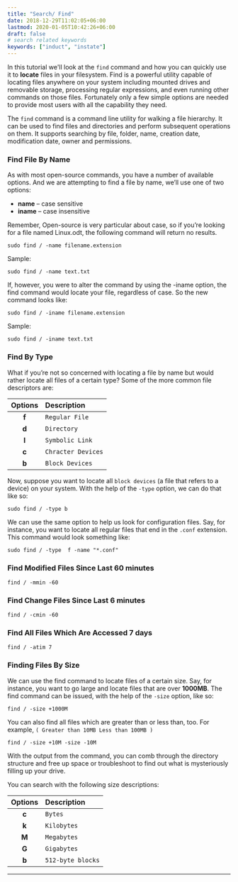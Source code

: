 ```yaml
---
title: "Search/ Find"
date: 2018-12-29T11:02:05+06:00
lastmod: 2020-01-05T10:42:26+06:00
draft: false
# search related keywords
keywords: ["induct", "instate"]
---
```

In this tutorial we'll look at the `find` command and how you can quickly use it to **locate** files in your filesystem. Find is a powerful utility capable of locating files anywhere on your system including mounted drives and removable storage, processing regular expressions, and even running other commands on those files. Fortunately only a few simple options are needed to provide most users with all the capability they need.


The `find` command is a command line utility for walking a file hierarchy. It can be used to find files and directories and perform subsequent operations on them. It supports searching by file, folder, name, creation date, modification date, owner and permissions. 



### Find File By Name
As with most open-source commands, you have a number of available options. And we are attempting to find a file by name, we’ll use one of two options:

+ **name** – case sensitive
+ **iname** – case insensitive

Remember, Open-source is very particular about case, so if you’re looking for a file named Linux.odt, the following command will return no results.
```
sudo find / -name filename.extension
```
Sample:
```
sudo find / -name text.txt
```
If, however, you were to alter the command by using the -iname option, the find command would locate your file, regardless of case. So the new command looks like:
```
sudo find / -iname filename.extension
```
Sample:
```
sudo find / -iname text.txt
```

### Find By Type
What if you’re not so concerned with locating a file by name but would rather locate all files of a certain type? Some of the more common file descriptors are:

|    Options| Description         | 
|:----------:|:--------------------|
| **f**     |      `Regular File` |
| **d**     |      `Directory`    |
| **l**     |      `Symbolic Link`|
| **c**     |      `Chracter Devices`|
| **b**     |      `Block Devices`|

Now, suppose you want to locate all `block devices` (a file that refers to a device) on your system. With the help of the `-type` option, we can do that like so:
```
sudo find / -type b
```

We can use the same option to help us look for configuration files. Say, for instance, you want to locate all regular files that end in the `.conf` extension. This command would look something like:
````
sudo find / -type  f -name "*.conf"
````
### Find Modified Files Since Last 60 minutes

```
find / -mmin -60
```
### Find Change Files Since Last 6 minutes

```
find / -cmin -60
```
### Find All Files Which Are Accessed 7 days
```
find / -atim 7
```
### Finding Files By Size
We can use the find command to locate files of a certain size. Say, for instance, you want to go large and locate files that are over **1000MB**. The find command can be issued, with the help of the `-size` option, like so:
```
find / -size +1000M
```
You can also find all files which are greater than or less than, too. For example, `( Greater than 10MB Less than 100MB )`
```
find / -size +10M -size -10M
```
With the output from the command, you can comb through the directory structure and free up space or troubleshoot to find out what is mysteriously filling up your drive.

You can search with the following size descriptions:

|    Options| Description         | 
|:----------:|:--------------------|
| **c**     |      `Bytes` |
| **k**     |      `Kilobytes`    |
| **M**     |      `Megabytes`|
| **G**     |      `Gigabytes`|
| **b**     |      `512-byte blocks`|

----